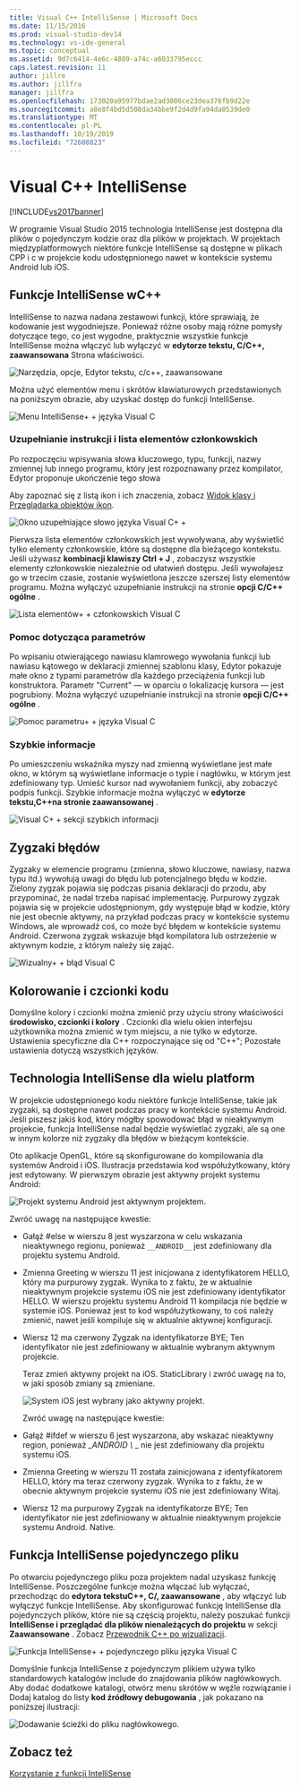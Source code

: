 ```yaml
---
title: Visual C++ IntelliSense | Microsoft Docs
ms.date: 11/15/2016
ms.prod: visual-studio-dev14
ms.technology: vs-ide-general
ms.topic: conceptual
ms.assetid: 9d7c6414-4e6c-4889-a74c-a6033795eccc
caps.latest.revision: 11
author: jillre
ms.author: jillfra
manager: jillfra
ms.openlocfilehash: 173020a95977bdae2ad3006ce23dea376fb9d22e
ms.sourcegitcommit: a8e8f4bd5d508da34bbe9f2d4d9fa94da0539de0
ms.translationtype: MT
ms.contentlocale: pl-PL
ms.lasthandoff: 10/19/2019
ms.locfileid: "72608823"
---
```

# <a name="visual-c-intellisense"></a>Visual C++ IntelliSense
[!INCLUDE[vs2017banner](../includes/vs2017banner.md)]

W programie Visual Studio 2015 technologia IntelliSense jest dostępna dla plików o pojedynczym kodzie oraz dla plików w projektach. W projektach międzyplatformowych niektóre funkcje IntelliSense są dostępne w plikach CPP i c w projekcie kodu udostępnionego nawet w kontekście systemu Android lub iOS.

## <a name="intellisense-features-in-c"></a>Funkcje IntelliSense wC++
 IntelliSense to nazwa nadana zestawowi funkcji, które sprawiają, że kodowanie jest wygodniejsze. Ponieważ różne osoby mają różne pomysły dotyczące tego, co jest wygodne, praktycznie wszystkie funkcje IntelliSense można włączyć lub wyłączyć w **edytorze tekstu, C/C++, zaawansowana** Strona właściwości.

 ![Narzędzia, opcje, Edytor tekstu, c&#47;c&#43;&#43;, zaawansowane](../ide/media/sintellisensecpptoolsoptions.PNG "sIntelliSenseCppToolsOptions")

 Można użyć elementów menu i skrótów klawiaturowych przedstawionych na poniższym obrazie, aby uzyskać dostęp do funkcji IntelliSense.

 ![Menu IntelliSense&#43; &#43; języka Visual C](../ide/media/vs2015-cpp-intellisense-menu.png "vs2015_cpp_intellisense_menu")

### <a name="statement-completion-and-member-list"></a>Uzupełnianie instrukcji i lista elementów członkowskich
 Po rozpoczęciu wpisywania słowa kluczowego, typu, funkcji, nazwy zmiennej lub innego programu, który jest rozpoznawany przez kompilator, Edytor proponuje ukończenie tego słowa

 Aby zapoznać się z listą ikon i ich znaczenia, zobacz [Widok klasy i Przeglądarka obiektów ikon](../ide/class-view-and-object-browser-icons.md).

 ![Okno uzupełniające słowo języka Visual C&#43; &#43;](../ide/media/vs2015-cpp-complete-word.png "vs2015_cpp_complete_word")

 Pierwsza lista elementów członkowskich jest wywoływana, aby wyświetlić tylko elementy członkowskie, które są dostępne dla bieżącego kontekstu. Jeśli używasz **kombinacji klawiszy Ctrl + J** , zobaczysz wszystkie elementy członkowskie niezależnie od ułatwień dostępu. Jeśli wywołajesz go w trzecim czasie, zostanie wyświetlona jeszcze szerszej listy elementów programu. Można wyłączyć uzupełnianie instrukcji na stronie **opcji C/C++ ogólne** .

 ![Lista elementów&#43; &#43; członkowskich Visual C](../ide/media/vs2015-cpp-list-members.png "vs2015_cpp_list_members")

### <a name="parameter-help"></a>Pomoc dotycząca parametrów
 Po wpisaniu otwierającego nawiasu klamrowego wywołania funkcji lub nawiasu kątowego w deklaracji zmiennej szablonu klasy, Edytor pokazuje małe okno z typami parametrów dla każdego przeciążenia funkcji lub konstruktora. Parametr "Current" — w oparciu o lokalizację kursora — jest pogrubiony. Można wyłączyć uzupełnianie instrukcji na stronie **opcji C/C++ ogólne** .

 ![Pomoc parametru&#43; &#43; języka Visual C](../ide/media/vs-2015-cpp-param-help.png "vs_2015_cpp_param_help")

### <a name="quick-info"></a>Szybkie informacje
 Po umieszczeniu wskaźnika myszy nad zmienną wyświetlane jest małe okno, w którym są wyświetlane informacje o typie i nagłówku, w którym jest zdefiniowany typ. Umieść kursor nad wywołaniem funkcji, aby zobaczyć podpis funkcji. Szybkie informacje można wyłączyć w **edytorze tekstu,C++na stronie zaawansowanej** .

 ![Visual C&#43; &#43; sekcji szybkich informacji](../ide/media/vs2015-cpp-quickinfo.png "vs2015_cpp_quickInfo")

## <a name="error-squiggles"></a>Zygzaki błędów
 Zygzaky w elemencie programu (zmienna, słowo kluczowe, nawiasy, nazwa typu itd.) wywołują uwagi do błędu lub potencjalnego błędu w kodzie. Zielony zygzak pojawia się podczas pisania deklaracji do przodu, aby przypominać, że nadal trzeba napisać implementację. Purpurowy zygzak pojawia się w projekcie udostępnionym, gdy występuje błąd w kodzie, który nie jest obecnie aktywny, na przykład podczas pracy w kontekście systemu Windows, ale wprowadź coś, co może być błędem w kontekście systemu Android. Czerwona zygzak wskazuje błąd kompilatora lub ostrzeżenie w aktywnym kodzie, z którym należy się zająć.

 ![Wizualny&#43; &#43; błąd Visual C](../ide/media/vs2015-cpp-error-quiggles.png "vs2015_cpp_error_quiggles")

## <a name="code-colorization-and-fonts"></a>Kolorowanie i czcionki kodu
 Domyślne kolory i czcionki można zmienić przy użyciu strony właściwości **środowisko, czcionki i kolory** . Czcionki dla wielu okien interfejsu użytkownika można zmienić w tym miejscu, a nie tylko w edytorze. Ustawienia specyficzne dla C++ rozpoczynające się od "C++"; Pozostałe ustawienia dotyczą wszystkich języków.

## <a name="cross-platform-intellisense"></a>Technologia IntelliSense dla wielu platform
 W projekcie udostępnionego kodu niektóre funkcje IntelliSense, takie jak zygzaki, są dostępne nawet podczas pracy w kontekście systemu Android. Jeśli piszesz jakiś kod, który mógłby spowodować błąd w nieaktywnym projekcie, funkcja IntelliSense nadal będzie wyświetlać zygzaki, ale są one w innym kolorze niż zygzaky dla błędów w bieżącym kontekście.

 Oto aplikacje OpenGL, które są skonfigurowane do kompilowania dla systemów Android i iOS. Ilustracja przedstawia kod współużytkowany, który jest edytowany. W pierwszym obrazie jest aktywny projekt systemu Android:

 ![Projekt systemu Android jest aktywnym projektem.](../ide/media/intellisensecppcrossplatform.png "IntelliSenseCppCrossPlatform")

 Zwróć uwagę na następujące kwestie:

- Gałąź #else w wierszu 8 jest wyszarzona w celu wskazania nieaktywnego regionu, ponieważ `__ANDROID__` jest zdefiniowany dla projektu systemu Android.

- Zmienna Greeting w wierszu 11 jest inicjowana z identyfikatorem HELLO, który ma purpurowy zygzak. Wynika to z faktu, że w aktualnie nieaktywnym projekcie systemu iOS nie jest zdefiniowany identyfikator HELLO. W wierszu projektu systemu Android 11 kompilacja nie będzie w systemie iOS. Ponieważ jest to kod współużytkowany, to coś należy zmienić, nawet jeśli kompiluje się w aktualnie aktywnej konfiguracji.

- Wiersz 12 ma czerwony Zygzak na identyfikatorze BYE; Ten identyfikator nie jest zdefiniowany w aktualnie wybranym aktywnym projekcie.

  Teraz zmień aktywny projekt na iOS. StaticLibrary i zwróć uwagę na to, w jaki sposób zmiany są zmieniane.

  ![System iOS jest wybrany jako aktywny projekt.](../ide/media/intellisensecppcrossplatform2.png "IntelliSenseCppCrossPlatform2")

  Zwróć uwagę na następujące kwestie:

- Gałąź #ifdef w wierszu 6 jest wyszarzona, aby wskazać nieaktywny region, ponieważ *_ANDROID \\* \_ nie jest zdefiniowany dla projektu systemu iOS.

- Zmienna Greeting w wierszu 11 została zainicjowana z identyfikatorem HELLO, który ma teraz czerwony zygzak. Wynika to z faktu, że w obecnie aktywnym projekcie systemu iOS nie jest zdefiniowany Witaj.

- Wiersz 12 ma purpurowy Zygzak na identyfikatorze BYE; Ten identyfikator nie jest zdefiniowany w aktualnie nieaktywnym projekcie systemu Android. Native.

## <a name="single-file-intellisense"></a>Funkcja IntelliSense pojedynczego pliku
 Po otwarciu pojedynczego pliku poza projektem nadal uzyskasz funkcję IntelliSense. Poszczególne funkcje można włączać lub wyłączać, przechodząc do **edytora tekstuC++, C/, zaawansowane** , aby włączyć lub wyłączyć funkcje IntelliSense. Aby skonfigurować funkcję IntelliSense dla pojedynczych plików, które nie są częścią projektu, należy poszukać funkcji **IntelliSense i przeglądać dla plików nienależących do projektu** w sekcji **Zaawansowane** . Zobacz [Przewodnik C++ po wizualizacji](https://msdn.microsoft.com/499cb66f-7df1-45d6-8b6b-33d94fd1f17c).

 ![Funkcja IntelliSense&#43; &#43; pojedynczego pliku języka Visual C](../ide/media/vs2015-cpp-single-file-intellisense.png "vs2015_cpp_single_file_intellisense")

 Domyślnie funkcja IntelliSense z pojedynczym plikiem używa tylko standardowych katalogów include do znajdowania plików nagłówkowych. Aby dodać dodatkowe katalogi, otwórz menu skrótów w węźle rozwiązanie i Dodaj katalog do listy **kod źródłowy debugowania** , jak pokazano na poniższej ilustracji:

 ![Dodawanie ścieżki do pliku nagłówkowego.](../ide/media/intellisensedebugyourcode.jpg "IntelliSenseDebugYourCode")

## <a name="see-also"></a>Zobacz też
 [Korzystanie z funkcji IntelliSense](../ide/using-intellisense.md)
